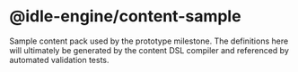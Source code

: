 # @idle-engine/content-sample

Sample content pack used by the prototype milestone. The definitions here will ultimately be generated by the content DSL compiler and referenced by automated validation tests.
